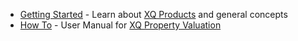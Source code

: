 ---
---

* [Getting Started](/getstarted/intro.html) - Learn about [XQ Products](http://exquance.com/why) and general concepts
* [How To](/howto/index.html) - User Manual for [XQ Property Valuation](http://exquance.com/products-valuation)
